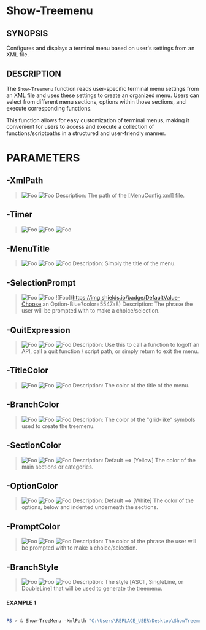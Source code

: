 # Show-Treemenu
## SYNOPSIS
Configures and displays a terminal menu based on user's settings from an XML file.
## DESCRIPTION
The `Show-Treemenu` function reads user-specific terminal menu settings from an XML file
and uses these settings to create an organized menu. Users can select from different menu sections,
options within those sections, and execute corresponding functions.

This function allows for easy customization of terminal menus, making it convenient for users to access
and execute a collection of functions/scriptpaths in a structured and user-friendly manner.
# PARAMETERS


## **-XmlPath**

> ![Foo](https://img.shields.io/badge/Type-String-Blue?) ![Foo](https://img.shields.io/badge/Mandatory-TRUE-Red?)
Description: The path of the [MenuConfig.xml] file.


## **-Timer**

> ![Foo](https://img.shields.io/badge/Type-Boolean-Blue?) ![Foo](https://img.shields.io/badge/Mandatory-FALSE-Red?) ![Foo](https://img.shields.io/badge/DefaultValue-True-Blue?color=5547a8)



## **-MenuTitle**

> ![Foo](https://img.shields.io/badge/Type-String-Blue?) ![Foo](https://img.shields.io/badge/Mandatory-FALSE-Red?) ![Foo](https://img.shields.io/badge/DefaultValue-MainMenu-Blue?color=5547a8)
Description: Simply the title of the menu.


## **-SelectionPrompt**

> ![Foo](https://img.shields.io/badge/Type-String-Blue?) ![Foo](https://img.shields.io/badge/Mandatory-FALSE-Red?) ![Foo](https://img.shields.io/badge/DefaultValue-Choose an Option-Blue?color=5547a8)
Description: The phrase the user will be prompted with to make a choice/selection.


## **-QuitExpression**

> ![Foo](https://img.shields.io/badge/Type-String-Blue?) ![Foo](https://img.shields.io/badge/Mandatory-FALSE-Red?) ![Foo](https://img.shields.io/badge/DefaultValue-Return-Blue?color=5547a8)
Description: Use this to call a function to logoff an API, call a quit function / script path, or simply return to exit the menu.


## **-TitleColor**

> ![Foo](https://img.shields.io/badge/Type-String-Blue?) ![Foo](https://img.shields.io/badge/Mandatory-FALSE-Red?) ![Foo](https://img.shields.io/badge/DefaultValue-Cyan-Blue?color=5547a8)
Description: The color of the title of the menu.


## **-BranchColor**

> ![Foo](https://img.shields.io/badge/Type-String-Blue?) ![Foo](https://img.shields.io/badge/Mandatory-FALSE-Red?) ![Foo](https://img.shields.io/badge/DefaultValue-Gray-Blue?color=5547a8)
Description: The color of the "grid-like" symbols used to create the treemenu.


## **-SectionColor**

> ![Foo](https://img.shields.io/badge/Type-String-Blue?) ![Foo](https://img.shields.io/badge/Mandatory-FALSE-Red?) ![Foo](https://img.shields.io/badge/DefaultValue-Yellow-Blue?color=5547a8)
Description: Default ==> [Yellow] The color of the main sections or categories.


## **-OptionColor**

> ![Foo](https://img.shields.io/badge/Type-String-Blue?) ![Foo](https://img.shields.io/badge/Mandatory-FALSE-Red?) ![Foo](https://img.shields.io/badge/DefaultValue-White-Blue?color=5547a8)
Description: Default ==> [White] The color of the options, below and indented underneath the sections.


## **-PromptColor**

> ![Foo](https://img.shields.io/badge/Type-String-Blue?) ![Foo](https://img.shields.io/badge/Mandatory-FALSE-Red?) ![Foo](https://img.shields.io/badge/DefaultValue-Cyan-Blue?color=5547a8)
Description: The color of the phrase the user will be prompted with to make a choice/selection.


## **-BranchStyle**

> ![Foo](https://img.shields.io/badge/Type-String-Blue?) ![Foo](https://img.shields.io/badge/Mandatory-FALSE-Red?) ![Foo](https://img.shields.io/badge/DefaultValue-SingleLine-Blue?color=5547a8)
Description: The style [ASCII, SingleLine, or DoubleLine] that will be used to generate the treemenu.


#### EXAMPLE 1
```powershell

PS > & Show-TreeMenu -XmlPath "C:\Users\REPLACE_USER\Desktop\ShowTreemenu\MenuConfig.xml"